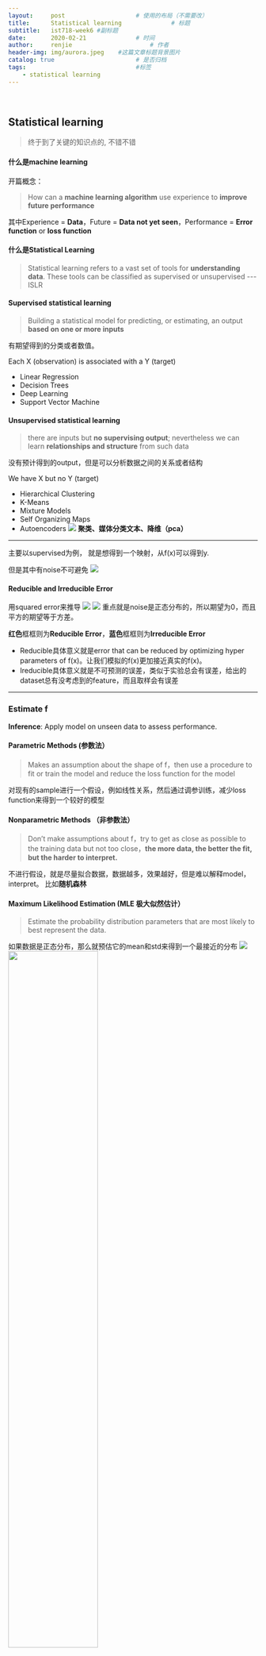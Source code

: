 ```yaml
---
layout:     post                    # 使用的布局（不需要改）
title:      Statistical learning              # 标题 
subtitle:   ist718-week6 #副标题
date:       2020-02-21              # 时间
author:     renjie                      # 作者
header-img: img/aurora.jpeg    #这篇文章标题背景图片
catalog: true                       # 是否归档
tags:                               #标签
    - statistical learning
---
```

<font size="4"></font><br />

## Statistical learning 
> 终于到了关键的知识点的, 不错不错

#### 什么是machine learning
开篇概念：

> How can a **machine learning algorithm** use experience to **improve future performance**

其中Experience = **Data**，Future = **Data not yet seen**，Performance = **Error function** or **loss function**

#### 什么是Statistical Learning

> Statistical learning refers to a vast set of tools for **understanding data**. These tools can be classified as supervised or unsupervised  ---ISLR


#### Supervised statistical learning 
> Building a statistical model for predicting, or estimating, an output **based on one or more inputs**

有期望得到的分类或者数值。 

Each X (observation) is associated with a Y (target)


- Linear Regression
- Decision Trees
- Deep Learning
- Support Vector Machine

#### Unsupervised statistical learning 
> there are inputs but **no supervising output**; nevertheless we can learn **relationships and structure** from such data

没有预计得到的output，但是可以分析数据之间的关系或者结构

We have X but no Y (target)


- Hierarchical Clustering
- K-Means
- Mixture Models
- Self Organizing Maps
- Autoencoders
![](https://tva1.sinaimg.cn/large/0082zybpgy1gc3zf7fvzjj30tm0h4wh9.jpg)
**聚类、媒体分类文本、降维（pca）**


*** 

主要以supervised为例， 就是想得到一个映射，从f(x)可以得到y.

但是其中有noise不可避免
![](https://tva1.sinaimg.cn/large/0082zybpgy1gc3zkutqmuj30u90am0ty.jpg)

#### Reducible and Irreducible Error
用squared error来推导
![](https://tva1.sinaimg.cn/large/0082zybpgy1gc3zng6gw8j30q907m753.jpg)
![](https://tva1.sinaimg.cn/large/0082zybpgy1gc401y2drhj30qo0ceac2.jpg)
重点就是noise是正态分布的，所以期望为0，而且平方的期望等于方差。

**红色**框框则为**Reducible Error**，**蓝色**框框则为**Irreducible Error**

- Reducible具体意义就是error that can be reduced by optimizing hyper parameters of f(x)。让我们模拟的f(x)更加接近真实的f(x)。
- Ireducible具体意义就是不可预测的误差，类似于实验总会有误差，给出的dataset总有没考虑到的feature，而且取样会有误差

*** 

### Estimate f
**Inference**: Apply model on unseen data to assess performance.
#### Parametric Methods (参数法）
> Makes an assumption about the shape of f，then use a procedure to fit or train the model and reduce the loss function for the model

对现有的sample进行一个假设，例如线性关系，然后通过调参训练，减少loss function来得到一个较好的模型

#### Nonparametric Methods （非参数法）
> Don’t make assumptions about f，try to get as close as possible to the training data but not too close，**the more data, the better the fit, but the harder to interpret.**

不进行假设，就是尽量拟合数据，数据越多，效果越好，但是难以解释model，interpret。 比如**随机森林**

#### Maximum Likelihood Estimation (MLE 极大似然估计）
> Estimate the probability distribution parameters that are most likely to best represent the data.

如果数据是正态分布，那么就预估它的mean和std来得到一个最接近的分布
![](https://tva1.sinaimg.cn/large/0082zybpgy1gc40mtlzs0j30ni07b0tr.jpg)
<img src="https://tva1.sinaimg.cn/large/0082zybpgy1gc40panybxj30cp03fweo.jpg" width="60%"/>

极大似然估计就是计算当概率最大的时候的mean和std值，也就是找到了最符合data的分布
> MLE can be applied to any probability distribution

ps：在线性回归中，mle得到和least squares同样的公式

[具体推导见此回答，非常详细](https://stats.stackexchange.com/questions/253345/relationship-between-mle-and-least-squares-in-case-of-linear-regression)

这里就简单给一个最后的公式吧

<img src="https://tva1.sinaimg.cn/large/0082zybpgy1gc412h0jgkj30cv01oaa0.jpg" width="40%"/>

### 小结
简单开个头，具体islr内容再补充ing...
